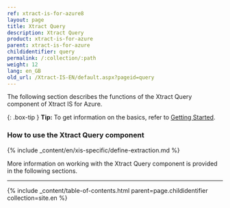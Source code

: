 ```yaml
---
ref: xtract-is-for-azure8
layout: page
title: Xtract Query
description: Xtract Query
product: xtract-is-for-azure
parent: xtract-is-for-azure
childidentifier: query
permalink: /:collection/:path
weight: 12
lang: en_GB
old_url: /Xtract-IS-EN/default.aspx?pageid=query
---
```

The following section describes the functions of the Xtract Query component of Xtract IS for Azure.<br>

{: .box-tip }
**Tip:** To get information on the basics, refer to [Getting Started](./getting-started). <br>

### How to use the Xtract Query component
{% include _content/en/xis-specific/define-extraction.md %}

More information on working with the Xtract Query component is provided in the following sections.

---

{% include _content/table-of-contents.html parent=page.childidentifier collection=site.en %}
